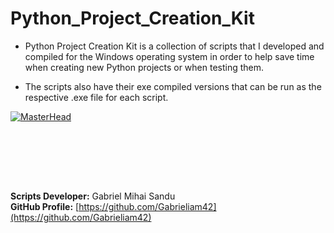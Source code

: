 # Python_Project_Creation_Kit



* Python Project Creation Kit is a collection of scripts that I developed and compiled for the Windows operating system in order to help save time when creating new Python projects or when testing them.

* The scripts also have their exe compiled versions that can be run as the respective .exe file for each script.




[![MasterHead](https://developers.giphy.com/branch/master/static/api-512d36c09662682717108a38bbb5c57d.gif)](image_head)




<br><br>




<br><br>





**Scripts Developer:** Gabriel Mihai Sandu  
**GitHub Profile:** [https://github.com/Gabrieliam42](https://github.com/Gabrieliam42)
